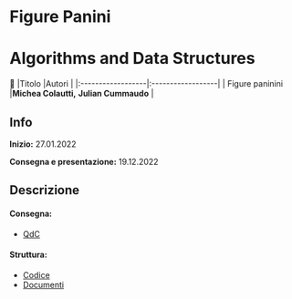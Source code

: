 # Figure Panini
# Algorithms and Data Structures

|Titolo             |Autori             |
|:------------------|:------------------|
| Figure paninini   |<b>Michea Colautti,</b> <b>Julian Cummaudo</b>   |

## Info
**Inizio:** 27.01.2022

**Consegna e presentazione:** 19.12.2022

## Descrizione

#### Consegna:
- [QdC](Doc/Figurine_Panini.pdf)

#### Struttura:
- [Codice](src/)
- [Documenti](Doc)

